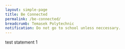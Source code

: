 ```yaml
---
layout: simple-page
title: Be Connected
permalink: /be-connected/
breadcrumb: Temasek Polytechnic
notification: Do not go to school unless neccessary.
---
```


test statement 1